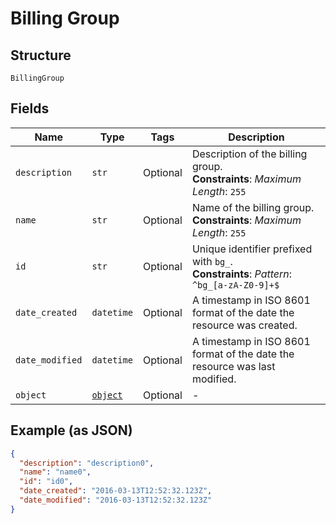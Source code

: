 
# Billing Group

## Structure

`BillingGroup`

## Fields

| Name | Type | Tags | Description |
|  --- | --- | --- | --- |
| `description` | `str` | Optional | Description of the billing group.<br>**Constraints**: *Maximum Length*: `255` |
| `name` | `str` | Optional | Name of the billing group.<br>**Constraints**: *Maximum Length*: `255` |
| `id` | `str` | Optional | Unique identifier prefixed with `bg_`.<br>**Constraints**: *Pattern*: `^bg_[a-zA-Z0-9]+$` |
| `date_created` | `datetime` | Optional | A timestamp in ISO 8601 format of the date the resource was created. |
| `date_modified` | `datetime` | Optional | A timestamp in ISO 8601 format of the date the resource was last modified. |
| `object` | [`object`](../../doc/models/object-enum.md) | Optional | - |

## Example (as JSON)

```json
{
  "description": "description0",
  "name": "name0",
  "id": "id0",
  "date_created": "2016-03-13T12:52:32.123Z",
  "date_modified": "2016-03-13T12:52:32.123Z"
}
```

